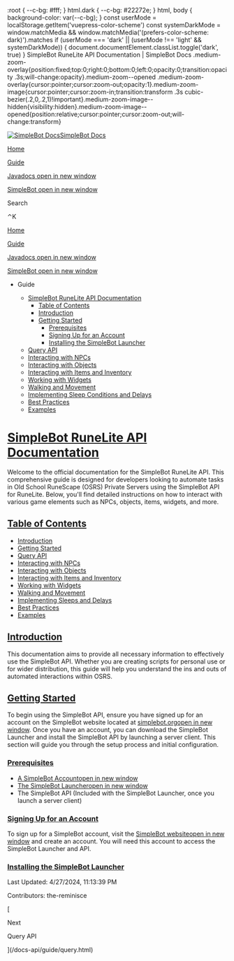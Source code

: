    :root { --c-bg: #fff; } html.dark { --c-bg: #22272e; } html, body { background-color: var(--c-bg); } const userMode = localStorage.getItem('vuepress-color-scheme') const systemDarkMode = window.matchMedia && window.matchMedia('(prefers-color-scheme: dark)').matches if (userMode === 'dark' || (userMode !== 'light' && systemDarkMode)) { document.documentElement.classList.toggle('dark', true) } SimpleBot RuneLite API Documentation | SimpleBot Docs    .medium-zoom-overlay{position:fixed;top:0;right:0;bottom:0;left:0;opacity:0;transition:opacity .3s;will-change:opacity}.medium-zoom--opened .medium-zoom-overlay{cursor:pointer;cursor:zoom-out;opacity:1}.medium-zoom-image{cursor:pointer;cursor:zoom-in;transition:transform .3s cubic-bezier(.2,0,.2,1)!important}.medium-zoom-image--hidden{visibility:hidden}.medium-zoom-image--opened{position:relative;cursor:pointer;cursor:zoom-out;will-change:transform}

[![SimpleBot Docs](/docs-api/assets/sb-logo.png)SimpleBot Docs](/docs-api/)

[Home](/docs-api/)

[Guide](/docs-api/guide/)

[Javadocs open in new window](https://simplebot.org/docs/)

[SimpleBot open in new window](https://simplebot.org/)

Search

⌃K

[Home](/docs-api/)

[Guide](/docs-api/guide/)

[Javadocs open in new window](https://simplebot.org/docs/)

[SimpleBot open in new window](https://simplebot.org/)

*   Guide
    
    *   [SimpleBot RuneLite API Documentation](/docs-api/guide/)
        *   [Table of Contents](#table-of-contents)
        *   [Introduction](#introduction)
        *   [Getting Started](#getting-started)
            *   [Prerequisites](#prerequisites)
            *   [Signing Up for an Account](#signing-up-for-an-account)
            *   [Installing the SimpleBot Launcher](#installing-the-simplebot-launcher)
    *   [Query API](/docs-api/guide/query.html)
    *   [Interacting with NPCs](/docs-api/guide/npcs.html)
    *   [Interacting with Objects](/docs-api/guide/objects.html)
    *   [Interacting with Items and Inventory](/docs-api/guide/items.html)
    *   [Working with Widgets](/docs-api/guide/widgets.html)
    *   [Walking and Movement](/docs-api/guide/movement.html)
    *   [Implementing Sleep Conditions and Delays](/docs-api/guide/sleeps-delays.html)
    *   [Best Practices](/docs-api/guide/best-practices.html)
    *   [Examples](/docs-api/guide/examples.html)

[SimpleBot RuneLite API Documentation](#simplebot-runelite-api-documentation)
=============================================================================

Welcome to the official documentation for the SimpleBot RuneLite API. This comprehensive guide is designed for developers looking to automate tasks in Old School RuneScape (OSRS) Private Servers using the SimpleBot API for RuneLite. Below, you'll find detailed instructions on how to interact with various game elements such as NPCs, objects, items, widgets, and more.

[Table of Contents](#table-of-contents)
---------------------------------------

*   [Introduction](#introduction)
*   [Getting Started](#getting-started)
*   [Query API](/docs-api/guide/query.html)
*   [Interacting with NPCs](/docs-api/guide/npcs.html)
*   [Interacting with Objects](/docs-api/guide/objects.html)
*   [Interacting with Items and Inventory](/docs-api/guide/items.html)
*   [Working with Widgets](/docs-api/guide/widgets.html)
*   [Walking and Movement](/docs-api/guide/movement.html)
*   [Implementing Sleeps and Delays](/docs-api/guide/sleeps-delays.html)
*   [Best Practices](/docs-api/guide/best-practices.html)
*   [Examples](/docs-api/guide/examples.html)

[Introduction](#introduction)
-----------------------------

This documentation aims to provide all necessary information to effectively use the SimpleBot API. Whether you are creating scripts for personal use or for wider distribution, this guide will help you understand the ins and outs of automated interactions within OSRS.

[Getting Started](#getting-started)
-----------------------------------

To begin using the SimpleBot API, ensure you have signed up for an account on the SimpleBot website located at [simplebot.orgopen in new window](https://simplebot.org/forums). Once you have an account, you can download the SimpleBot Launcher and install the SimpleBot API by launching a server client. This section will guide you through the setup process and initial configuration.

### [Prerequisites](#prerequisites)

*   [A SimpleBot Accountopen in new window](https://simplebot.org/forums)
*   [The SimpleBot Launcheropen in new window](https://simplebot.org/forums)
*   The SimpleBot API (Included with the SimpleBot Launcher, once you launch a server client)

### [Signing Up for an Account](#signing-up-for-an-account)

To sign up for a SimpleBot account, visit the [SimpleBot websiteopen in new window](https://simplebot.org/forums) and create an account. You will need this account to access the SimpleBot Launcher and API.

### [Installing the SimpleBot Launcher](#installing-the-simplebot-launcher)

Last Updated: 4/27/2024, 11:13:39 PM

Contributors: the-reminisce

[

Next

Query API

](/docs-api/guide/query.html)